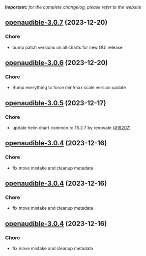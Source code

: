 **Important:**
*for the complete changelog, please refer to the website*




## [openaudible-3.0.7](https://github.com/truecharts/charts/compare/openaudible-3.0.6...openaudible-3.0.7) (2023-12-20)

### Chore

- bump patch versions on all charts for new GUI release
  
  


## [openaudible-3.0.6](https://github.com/truecharts/charts/compare/openaudible-3.0.5...openaudible-3.0.6) (2023-12-20)

### Chore

- Bump everything to force min/max scale version update
  
  


## [openaudible-3.0.5](https://github.com/truecharts/charts/compare/openaudible-3.0.4...openaudible-3.0.5) (2023-12-17)

### Chore

- update helm chart common to 16.2.7 by renovate ([#16207](https://github.com/truecharts/charts/issues/16207))
  
  


## [openaudible-3.0.4](https://github.com/truecharts/charts/compare/openaudible-2.0.12...openaudible-3.0.4) (2023-12-16)

### Chore

- fix move mistake and cleanup metadata
  
  


## [openaudible-3.0.4](https://github.com/truecharts/charts/compare/openaudible-2.0.12...openaudible-3.0.4) (2023-12-16)

### Chore

- fix move mistake and cleanup metadata
  
  


## [openaudible-3.0.4](https://github.com/truecharts/charts/compare/openaudible-2.0.12...openaudible-3.0.4) (2023-12-16)

### Chore

- fix move mistake and cleanup metadata
  
  